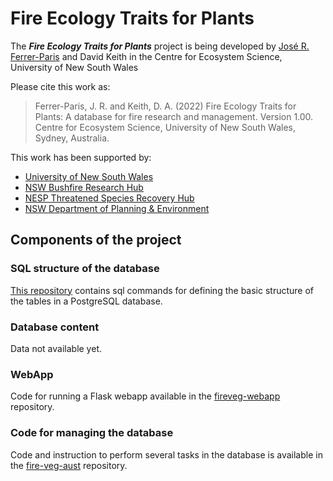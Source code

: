 # Fire Ecology Traits for Plants

The ***Fire Ecology Traits for Plants*** project is being developed by  [José R. Ferrer-Paris](https://github.com/jrfep) and David Keith in the Centre for Ecosystem Science, University of New South Wales

Please cite this work as:

> Ferrer-Paris, J. R. and Keith, D. A. (2022) Fire Ecology Traits for Plants: A database for fire research and management. Version 1.00. Centre for Ecosystem Science, University of New South Wales, Sydney, Australia.


This work has been supported by:

- [University of New South Wales](https://www.unsw.edu.au/)
- [NSW Bushfire Research Hub](https://www.bushfirehub.org/)
- [NESP Threatened Species Recovery Hub](https://www.nespthreatenedspecies.edu.au/)
- [NSW Department of Planning & Environment](https://www.planning.nsw.gov.au/)

## Components of the project

### SQL structure of the database

[This repository](https://github.com/jrfep/fireveg-db) contains sql commands for defining the basic structure of the tables in a PostgreSQL database.

### Database content

Data not available yet.

### WebApp

Code for running a Flask webapp available in the [fireveg-webapp](https://github.com/jrfep/fireveg-webapp) repository.

### Code for managing the database

Code and instruction to perform several tasks in the database is available in the [fire-veg-aust](https://github.com/jrfep/fire-veg-aust) repository.
